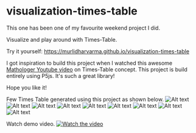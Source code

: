 # visualization-times-table
This one has been one of my favourite weekend project I did. 

Visualize and play around with Times-Table.

Try it yourself: https://murlidharvarma.github.io/visualization-times-table

I got inspiration to build this project when I watched this awesome [Mathologer Youtube video](https://www.youtube.com/embed/qhbuKbxJsk8) on Times-Table concept.
This project is build entirely using P5js. It's such a great library!

Hope you like it!

Few Times Table generated using this project as shown below.
![Alt text](/images/1113.png?raw=true "Preview")
![Alt text](/images/1116.png?raw=true "Preview")
![Alt text](/images/1121.png?raw=true "Preview")
![Alt text](/images/1122.png?raw=true "Preview")
![Alt text](/images/963.png?raw=true "Preview")
![Alt text](/images/925.png?raw=true "Preview")
![Alt text](/images/913.png?raw=true "Preview")
![Alt text](/images/91.png?raw=true "Preview")
![Alt text](/images/83.png?raw=true "Preview")

Watch demo video.
[![Watch the video](https://img.youtube.com/vi/WWcAbI1-Q90/maxresdefault.jpg)](https://www.youtube.com/watch?v=WWcAbI1-Q90)




